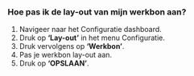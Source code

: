 ### Hoe pas ik de lay-out van mijn werkbon aan?
1.	Navigeer naar het Configuratie dashboard.
2.	Druk op **‘Lay-out’** in het menu Configuratie. 
3.	Druk vervolgens op **‘Werkbon’**.
4.	Pas je werkbon lay-out aan.
5.	Druk op **‘OPSLAAN’**.
